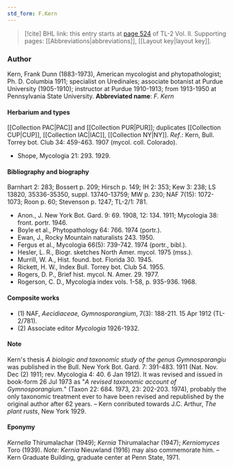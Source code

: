 ```yaml
---
std_form: F.Kern
---
```


> [!cite] BHL link: this entry starts at [page 524](https://www.biodiversitylibrary.org/page/33068766) of TL-2 Vol. II.
> Supporting pages: [[Abbreviations|abbreviations]], [[Layout key|layout key]].

### Author

Kern, Frank Dunn (1883-1973), American mycologist and phytopathologist; Ph. D. Columbia 1911; specialist on Uredinales; associate botanist at Purdue University (1905-1910); instructor at Purdue 1910-1913; from 1913-1950 at Pennsylvania State University. 
**Abbreviated name**: *F. Kern*

#### Herbarium and types

[[Collection PAC|PAC]] and [[Collection PUR|PUR]]; duplicates [[Collection CUP|CUP]], [[Collection IAC|IAC]], [[Collection NY|NY]].
*Ref*.: Kern, Bull. Torrey bot. Club 34: 459-463. 1907 (mycol. coll. Colorado).
- Shope, Mycologia 21: 293. 1929.

#### Bibliography and biography

Barnhart 2: 283; Bossert p. 209; Hirsch p. 149; IH 2: 353; Kew 3: 238; LS 13820, 35336-35350, suppl. 13740-13759; MW p. 230; NAF 7(15): 1072-1073; Roon p. 60; Stevenson p. 1247; TL-2/1: 781.
- Anon., J. New York Bot. Gard. 9: 69. 1908, 12: 134. 1911; Mycologia 38: front. portr. 1946.
- Boyle et al., Phytopathology 64: 766. 1974 (portr.).
- Ewan, J., Rocky Mountain naturalists 243. 1950.
- Fergus et al., Mycologia 66(5): 739-742. 1974 (portr., bibl.).
- Hesler, L. R., Biogr. sketches North Amer. mycol. 1975 (mss.).
- Murrill, W. A., Hist. found. bot. Florida 30. 1945.
- Rickett, H. W., Index Bull. Torrey bot. Club 54. 1955.
- Rogers, D. P., Brief hist. mycol. N. Amer. 29. 1977.
- Rogerson, C. D., Mycologia index vols. 1-58, p. 935-936. 1968.

#### Composite works

- (1) NAF, *Aecidiaceae, Gymnosporangium*, 7(3): 188-211. 15 Apr 1912 (TL-2/781).
- (2) Associate editor *Mycologia* 1926-1932.

#### Note

Kern's thesis *A biologic and taxonomic study of the genus Gymnosporangiu* was published in the Bull. New York Bot. Gard. 7: 391-483. 1911 (Nat. Nov. Dec (2) 1911; rev. Mycologia 4: 40. 6 Jan 1912). It was revised and issued in book-form 26 Jul 1973 as "*A revised taxonomic account of Gymnosporangium.*" (Taxon 22: 684. 1973, 23: 202-203. 1974), probably the only taxonomic treatment ever to have been revised and republished by the original author after 62 years. – Kern conributed towards J.C. Arthur, *The plant rusts*, New York 1929.

#### Eponymy

*Kernella* Thirumalachar (1949); *Kernia* Thirumalachar (1947); *Kerniomyces* Toro (1939). *Note: Kernia* Nieuwland (1916) may also commemorate him. – Kern Graduate Building, graduate center at Penn State, 1971.


